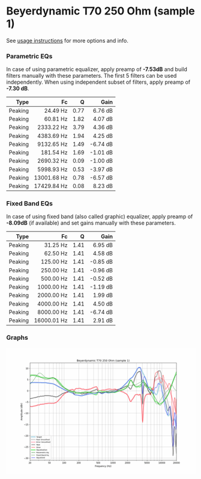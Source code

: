 # Beyerdynamic T70 250 Ohm (sample 1)
See [usage instructions](https://github.com/jaakkopasanen/AutoEq#usage) for more options and info.

### Parametric EQs
In case of using parametric equalizer, apply preamp of **-7.53dB** and build filters manually
with these parameters. The first 5 filters can be used independently.
When using independent subset of filters, apply preamp of **-7.30 dB**.

| Type    | Fc          |    Q | Gain     |
|--------:|------------:|-----:|---------:|
| Peaking | 24.49 Hz    | 0.77 | 6.76 dB  |
| Peaking | 60.81 Hz    | 1.82 | 4.07 dB  |
| Peaking | 2333.22 Hz  | 3.79 | 4.36 dB  |
| Peaking | 4383.69 Hz  | 1.94 | 4.25 dB  |
| Peaking | 9132.65 Hz  | 1.49 | -6.74 dB |
| Peaking | 181.54 Hz   | 1.69 | -1.01 dB |
| Peaking | 2690.32 Hz  | 0.09 | -1.00 dB |
| Peaking | 5998.93 Hz  | 0.53 | -3.97 dB |
| Peaking | 13001.68 Hz | 0.78 | -6.57 dB |
| Peaking | 17429.84 Hz | 0.08 | 8.23 dB  |

### Fixed Band EQs
In case of using fixed band (also called graphic) equalizer, apply preamp of **-8.09dB**
(if available) and set gains manually with these parameters.

| Type    | Fc          |    Q | Gain     |
|--------:|------------:|-----:|---------:|
| Peaking | 31.25 Hz    | 1.41 | 6.95 dB  |
| Peaking | 62.50 Hz    | 1.41 | 4.58 dB  |
| Peaking | 125.00 Hz   | 1.41 | -0.85 dB |
| Peaking | 250.00 Hz   | 1.41 | -0.96 dB |
| Peaking | 500.00 Hz   | 1.41 | -0.52 dB |
| Peaking | 1000.00 Hz  | 1.41 | -1.19 dB |
| Peaking | 2000.00 Hz  | 1.41 | 1.99 dB  |
| Peaking | 4000.00 Hz  | 1.41 | 4.50 dB  |
| Peaking | 8000.00 Hz  | 1.41 | -6.74 dB |
| Peaking | 16000.01 Hz | 1.41 | 2.91 dB  |

### Graphs
![](./Beyerdynamic%20T70%20250%20Ohm%20(sample%201).png)